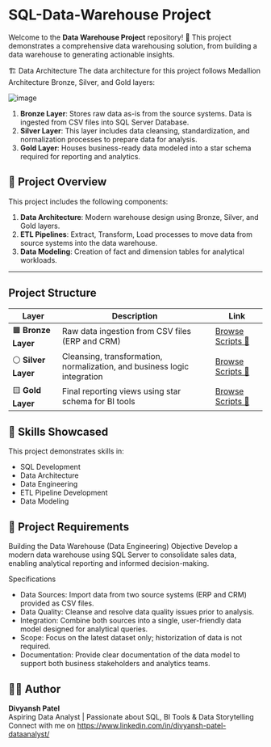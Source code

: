 # SQL-Data-Warehouse Project
Welcome to the **Data Warehouse Project** repository! 🚀
This project demonstrates a comprehensive data warehousing  solution, from building a data warehouse to generating actionable insights.

🏗️ Data Architecture
The data architecture for this project follows Medallion Architecture Bronze, Silver, and Gold layers:

![image](https://github.com/user-attachments/assets/82ef1cee-b66d-4c06-88f8-7b1059e653a0)

1. **Bronze Layer**: Stores raw data as-is from the source systems. Data is ingested from CSV files into SQL Server Database.  
2. **Silver Layer**: This layer includes data cleansing, standardization, and normalization processes to prepare data for analysis.  
3. **Gold Layer**: Houses business-ready data modeled into a star schema required for reporting and analytics.  




## 📖 Project Overview

This project includes the following components:

1. **Data Architecture**: Modern warehouse design using Bronze, Silver, and Gold layers.  
2. **ETL Pipelines**: Extract, Transform, Load processes to move data from source systems into the data warehouse.  
3. **Data Modeling**: Creation of fact and dimension tables for analytical workloads.  
---
## Project Structure
| Layer               | Description                                                              | Link                                                                                                              |
| ------------------- | ------------------------------------------------------------------------ | ----------------------------------------------------------------------------------------------------------------- |
| 🟫 **Bronze Layer** | Raw data ingestion from CSV files (ERP and CRM)                          | [Browse Scripts 🔗](https://github.com/divyanshpatel128/SQL-DATA-WAREHOUSE-PROJECTS/tree/main/scripts/bronzer%20) |
| ⚪ **Silver Layer**  | Cleansing, transformation, normalization, and business logic integration | [Browse Scripts 🔗](https://github.com/divyanshpatel128/SQL-DATA-WAREHOUSE-PROJECTS/tree/main/scripts/silver)     |
| 🟨 **Gold Layer**   | Final reporting views using star schema for BI tools                     | [Browse Scripts 🔗](https://github.com/divyanshpatel128/SQL-DATA-WAREHOUSE-PROJECTS/tree/main/scripts/gold%20)    |


## 🎯 Skills Showcased

This project demonstrates skills in:

- SQL Development  
- Data Architecture  
- Data Engineering  
- ETL Pipeline Development  
- Data Modeling  

## 🚀 Project Requirements
Building the Data Warehouse (Data Engineering)
Objective
Develop a modern data warehouse using SQL Server to consolidate sales data, enabling analytical reporting and informed decision-making.

Specifications
- Data Sources: Import data from two source systems (ERP and CRM) provided as CSV files.
- Data Quality: Cleanse and resolve data quality issues prior to analysis.
- Integration: Combine both sources into a single, user-friendly data model designed for analytical queries.
- Scope: Focus on the latest dataset only; historization of data is not required.
- Documentation: Provide clear documentation of the data model to support both business stakeholders and analytics teams.

## 🙋‍♂️ Author

**Divyansh Patel**  
Aspiring Data Analyst | Passionate about SQL, BI Tools & Data Storytelling  
Connect with me on https://www.linkedin.com/in/divyansh-patel-dataanalyst/

